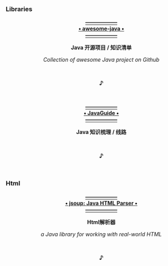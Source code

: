 ### Libraries
  <p align="center"><a href="https://github.com/CodingDocs/awesome-java">
                                                     <b>——————<br>• awesome-java •<br>——————</b>
  </a></p>
  <p align="center">                                       <b>Java 开源项目 / 知识清单</b></p>
  <p align="center">                             <i>Collection of awesome Java project on Github</i></p>
  <br><p align="center"><b>♪</b></p><br>
  
  <p align="center"><a href="https://github.com/Snailclimb/JavaGuide">
                                                       <b>——————<br>• JavaGuide •<br>——————</b>
  </a></p>
  <p align="center">                                            <b>Java 知识梳理 / 线路</b></p>
  <br><p align="center"><b>♪</b></p><br>
  
  
### Html
  <p align="center"><a href="https://github.com/jhy/jsoup">
                                                 <b>——————<br>• jsoup: Java HTML Parser •<br>——————</b>
  </a></p>
  <p align="center">                                             <b>Html解析器</b></p>
  <p align="center">                          <i>a Java library for working with real-world HTML</i></p>
  <br><p align="center"><b>♪</b></p><br>
  
